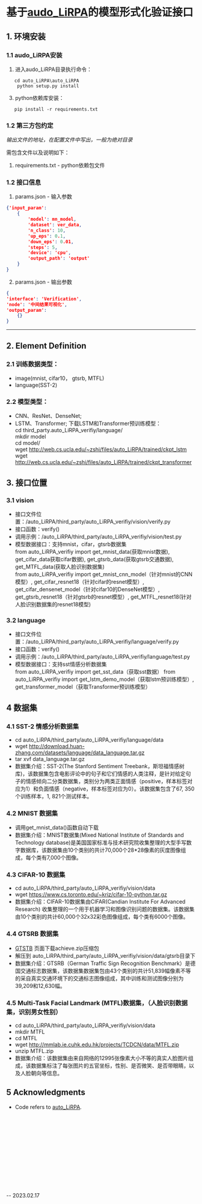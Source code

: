 # 基于[audo_LiRPA](https://github.com/Verified-Intelligence/auto_LiRPA)的模型形式化验证接口

## 1. 环境安装

### 1.1 audo_LiRPA安装

1. 进入audo_LiRPA目录执行命令：
```
   cd auto_LiRPA\auto_LiRPA  
    python setup.py install  
```
3. python依赖库安装：
```
   pip install -r requirements.txt
```


### 1.2 第三方包约定

*输出文件的地址，在配置文件中写出，一般为绝对目录*

需包含文件以及说明如下：
1. requirements.txt - python依赖包文件


### 1.2 接口信息
1. params.json - 输入参数

```json = 
{'input_param': 
    {
        'model': mn_model,
        'dataset': ver_data,
        'n_class': 10,
        'up_eps': 0.1,
        'down_eps': 0.01,
        'steps': 5,
        'device': 'cpu',
        'output_path': 'output'
    }
}
```

2. params.json - 输出参数

```json = 
{
'interface': 'Verification',
'node': '中间结果可视化', 
'output_param': 
    {}
}
```

---
## 2. Element Definition

### 2.1 训练数据类型：
- image(mnist, cifar10， gtsrb, MTFL)
- language(SST-2)

### 2.2 模型类型：
- CNN、ResNet、DenseNet;
- LSTM、Transformer;
下载LSTM和Transformer预训练模型：  
cd third_party.auto_LiRPA_verifiy/language/  
mkdir model  
cd model/  
wget http://web.cs.ucla.edu/~zshi/files/auto_LiRPA/trained/ckpt_lstm  
wget http://web.cs.ucla.edu/~zshi/files/auto_LiRPA/trained/ckpt_transformer  



## 3. 接口位置
### 3.1 vision
- 接口文件位置：/auto_LiRPA/third_party/auto_LiRPA_verifiy/vision/verify.py
- 接口函数：verify()
- 调用示例：/auto_LiRPA/third_party/auto_LiRPA_verifiy/vision/test.py
- 模型数据接口：支持mnist，cifar，gtsrb数据集   
from auto_LiRPA_verifiy import get_mnist_data(获取mnist数据), get_cifar_data获取cifar数据), get_gtsrb_data(获取gtsrb交通数据), get_MTFL_data(获取人脸识别数据集)  
from auto_LiRPA_verifiy import get_mnist_cnn_model（针对mnist的CNN模型）, get_cifar_resnet18（针对cifar的resnet模型）, get_cifar_densenet_model（针对cifar10的DenseNet模型）, get_gtsrb_resnet18（针对gtsrb的resnet模型）, get_MTFL_resnet18(针对人脸识别数据集的resnet18模型)


### 3.2 language
- 接口文件位置：/auto_LiRPA/third_party/auto_LiRPA_verifiy/language/verify.py
- 接口函数：verify()
- 调用示例：/auto_LiRPA/third_party/auto_LiRPA_verifiy/language/test.py
- 模型数据接口：支持sst情感分析数据集   
from auto_LiRPA_verifiy import get_sst_data（获取sst数据）
from auto_LiRPA_verifiy import get_lstm_demo_model（获取lstm预训练模型）, get_transformer_model（获取Transformer预训练模型）


## 4 数据集
### 4.1 SST-2 情感分析数据集
- cd auto_LiRPA/third_party/auto_LiRPA_verifiy/language/data
- wget http://download.huan-zhang.com/datasets/language/data_language.tar.gz
- tar xvf data_language.tar.gz 
- 数据集介绍：SST-2(The Stanford Sentiment Treebank，斯坦福情感树库)，该数据集包含电影评论中的句子和它们情感的人类注释，是针对给定句子的情感倾向二分类数据集，类别分为两类正面情感（positive，样本标签对应为1）和负面情感（negative，样本标签对应为0）。该数据集包含了67, 350个训练样本，1, 821个测试样本。

### 4.2 MNIST 数据集
- 调用get_mnist_data()函数自动下载
- 数据集介绍：MNIST数据集(Mixed National Institute of Standards and Technology database)是美国国家标准与技术研究院收集整理的大型手写数字数据库，该数据集由10个类别的共计70,000个28*28像素的灰度图像组成，每个类有7,000个图像。

### 4.3 CIFAR-10 数据集
- cd auto_LiRPA/third_party/auto_LiRPA_verifiy/vision/data
- wget https://www.cs.toronto.edu/~kriz/cifar-10-python.tar.gz
- 数据集介绍：CIFAR-10数据集由CIFAR(Candian Institute For Advanced Research) 收集整理的一个用于机器学习和图像识别问题的数据集。该数据集由10个类别的共计60,000个32x32彩色图像组成，每个类有6000个图像。

### 4.4 GTSRB 数据集
- [GTSTB](https://www.kaggle.com/meowmeowmeowmeowmeow/gtsrb-german-traffic-sign?select=Train) 页面下载achieve.zip压缩包
- 解压到 auto_LiRPA/third_party/auto_LiRPA_verifiy/vision/data/gtsrb目录下
- 数据集介绍：GTSRB（German Traffic Sign Recognition Benchmark）是德国交通标志数据集，该数据集数据集包由43个类别的共计51,839幅像素不等的采自真实交通环境下的交通标志图像组成，其中训练和测试图像分别为39,209和12,630幅。

### 4.5 Multi-Task Facial Landmark (MTFL)数据集，（人脸识别数据集，识别男女性别）
- cd auto_LiRPA/third_party/auto_LiRPA_verifiy/vision/data
- mkdir MTFL
- cd MTFL
- wget http://mmlab.ie.cuhk.edu.hk/projects/TCDCN/data/MTFL.zip
- unzip MTFL.zip
- 数据集介绍：该数据集由来自网络的12995张像素大小不等的真实人脸图片组成，该数据集标注了每张图片的五官坐标，性别、是否微笑、是否带眼睛，以及人脸朝向等信息。

## 5 Acknowledgments

- Code refers to [auto_LiRPA](https://github.com/Verified-Intelligence/auto_LiRPA).

<br><br><br><br><br><br><br><br><br><br><br><br>
-- 2023.02.17
